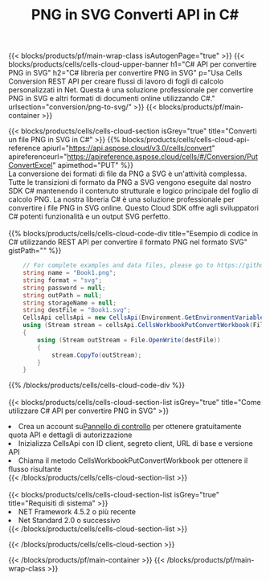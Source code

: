 ﻿---
title:  PNG in SVG Converti API in C#
description:  Utilizzo di Aspose.Cells Cloud SDK per C# per convertire il file in formato PNG nel file in formato SVG.
url: /it/net/conversion/png-to-svg/
---
{{< blocks/products/pf/main-wrap-class isAutogenPage="true" >}}
{{< blocks/products/cells/cells-cloud-upper-banner h1="C# API per convertire PNG in SVG" h2="C# libreria per convertire PNG in SVG" p="Usa Cells Conversion REST API per creare flussi di lavoro di fogli di calcolo personalizzati in Net. Questa è una soluzione professionale per convertire PNG in SVG e altri formati di documenti online utilizzando C#." urlsection="conversion/png-to-svg/" >}}
{{< blocks/products/pf/main-container >}}

{{< blocks/products/cells/cells-cloud-section isGrey="true" title="Converti un file PNG in SVG in C#" >}}
{{% blocks/products/cells/cells-cloud-api-reference apiurl="https://api.aspose.cloud/v3.0/cells/convert" apireferenceurl="https://apireference.aspose.cloud/cells/#/Conversion/PutConvertExcel" apimethod="PUT" %}}
<br/>
La conversione dei formati di file da PNG a SVG è un'attività complessa. Tutte le transizioni di formato da PNG a SVG vengono eseguite dal nostro SDK C# mantenendo il contenuto strutturale e logico principale del foglio di calcolo PNG. La nostra libreria C# è una soluzione professionale per convertire i file PNG in SVG online. Questo Cloud SDK offre agli sviluppatori C# potenti funzionalità e un output SVG perfetto.
<br/>
<br/>
{{% blocks/products/cells/cells-cloud-code-div title="Esempio di codice in C# utilizzando REST API per convertire il formato PNG nel formato SVG" gistPath="" %}}
 
```cs
    // For complete examples and data files, please go to https://github.com/aspose-cells-cloud/aspose-cells-cloud-dotnet/
    string name = "Book1.png";
    string format = "svg";
    string password = null;
    string outPath = null;
    string storageName = null;
    string destFile = "Book1.svg";
    CellsApi cellsApi = new CellsApi(Environment.GetEnvironmentVariable("ProductClientId"), Environment.GetEnvironmentVariable("ProductClientSecret"));
    using (Stream stream = cellsApi.CellsWorkbookPutConvertWorkbook(File.OpenRead(name), format, password, outPath, storageName))
    {
        using (Stream outStream = File.OpenWrite(destFile))
        {
            stream.CopyTo(outStream);
        }
    }
```
 
{{% /blocks/products/cells/cells-cloud-code-div %}}
<br/>
<br/>
{{< blocks/products/cells/cells-cloud-section-list isGrey="true" title="Come utilizzare C# API per convertire PNG in SVG" >}}
<li> Crea un account su<a href="https://dashboard.aspose.cloud/">Pannello di controllo</a> per ottenere gratuitamente quota API e dettagli di autorizzazione</li>
<li>Inizializza CellsApi con ID client, segreto client, URL di base e versione API</li>
<li>Chiama il metodo CellsWorkbookPutConvertWorkbook per ottenere il flusso risultante</li>
{{< /blocks/products/cells/cells-cloud-section-list >}}
<br/>
<br/>
{{< blocks/products/cells/cells-cloud-section-list isGrey="true" title="Requisiti di sistema" >}}
<li>NET Framework 4.5.2 o più recente</li>
<li>Net Standard 2.0 o successivo</li>
{{< /blocks/products/cells/cells-cloud-section-list >}}

{{< /blocks/products/cells/cells-cloud-section >}}

{{< /blocks/products/pf/main-container >}}
{{< /blocks/products/pf/main-wrap-class >}}
